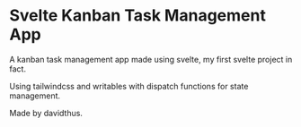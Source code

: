 # Svelte Kanban Task Management App

A kanban task management app made using svelte, my first svelte project in fact.

Using tailwindcss and writables with dispatch functions for state management.

Made by davidthus.
